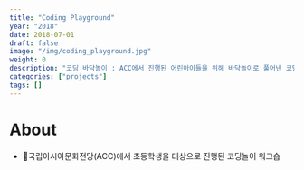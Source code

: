 ```yaml
---
title: "Coding Playground"
year: "2018"
date: 2018-07-01
draft: false
image: "/img/coding_playground.jpg"
weight: 0
description: "코딩 바닥놀이 : ACC에서 진행된 어린아이들을 위해 바닥놀이로 풀어낸 코딩놀이"
categories: ["projects"]
tags: []
---
```

# About

 * 국립아시아문화전당(ACC)에서 초등학생을 대상으로 진행된 코딩놀이 워크숍
